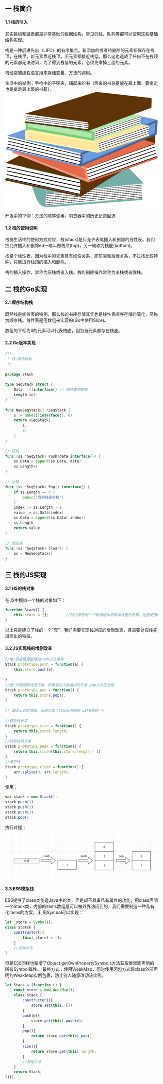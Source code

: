 ## 一 栈简介  

#### 1.1 栈的引入

其实数组和链表都是非常基础的数据结构，常见的栈、队列等都可以使用这些基础结构实现。  

栈是一种后进先出（LIFO）的有序集合。新添加的或者待删除的元素都保存在栈顶，在栈里，新元素靠近栈顶，旧元素都接近栈低。那么这也造成了任何不在栈顶的元素都无法访问，为了得到栈低的元素，必须先拿掉上面的元素。  

栈经常被编程语言用来存储变量、方法的调用。    

生活中的举例：手枪中的子弹夹，铺起来的书（后来的书总是放在最上面，要拿走也是拿走最上面的书籍）。
![](/images/Algorithm/04-stack1.jpeg)  

开发中的举例：方法的顺序调用，浏览器中的历史记录回退

#### 1.2 栈的使用说明

根据生活中的使用方式对应，栈(stack)是只允许表尾插入和删除的线性表。我们把允许插入和删除ed一端叫做栈顶(top)，另一端称为栈底(bottom)。  

栈是个线性表，因为栈中的元素具有线性关系，即前驱和后继关系，不过栈比较特殊，只能进行栈顶的插入和删除。  

栈的插入操作，常称为压栈或者入栈。栈的删除操作常称为出栈或者弹栈。  

## 二 栈的Go实现  

#### 2.1 顺序结构栈

既然栈是线性表的特例，那么栈的书序存储其实也是线性表顺序存储的简化，简称为顺序栈。线性表是用数组来实现的(Go中使用Slice)。  

数组的下标为0的元素可以代表栈底，因为首元素都存在栈底。

#### 2.2 Go版本实现

```go
/**
 * 栈:顺序结构
 */

package stack

type SeqStack struct {
	Data   []interface{} // 线性表内数据
	Length int
}

func NewSeqStack() *SeqStack {
	s := make([]interface{}, 0)
	return &SeqStack{
		s,
		0,
	}
}

// 压栈
func (ss *SeqStack) Push(data interface{}) {
	ss.Data = append(ss.Data, data)
	ss.Length++
}

// 出栈
func (ss *SeqStack) Pop() interface{} {
	if ss.Length == 0 {
		panic("当前栈是空栈")
	}
	index := ss.Length - 1
	value := ss.Data[index]
	ss.Data = append(ss.Data[:index])
	ss.Length--
	return value
}

// 清空栈
func (ss *SeqStack) Clear() {
	ss = NewSeqStack()
}

```

## 三 栈的JS实现

#### 3.1 HS的栈对象

在JS中模拟一个栈的对象如下：
```JavaScript
function Stack() {
    this.store = [];        //栈内部使用一个数据结构来保存栈里的元素，这里使用数组：
}
```
以上只是建立了栈的一个“壳”，我们需要实现栈对应的增删改查，且需要对应栈先进后出的特征。  

#### 3.2  JS实现栈的增删改查
```JavaScript
//增:直接使用数组的push方法保存
Stack.prototype.push = function(e) {
    this.store.push(e);

}
//删:只能删除栈顶元素，即最后加入数组中的元素 pop方法正合适
Stack.prototype.pop = function() {
    return this.store.pop();
}

/* 通过上述的增删，已经实现了Stack对象的 LIFO原则 */

//获取栈长度
Stack.prototype.size = function() {
    return this.store.length;
}
//获取栈顶元素
Stack.prototype.peek = function() {
    return this.store[this.store.length - 1]
}
//清空栈
Stack.prototype.clear = function() {
    arr.splice(0, arr.length);
}
```
使用：
```JavaScript
var stack = new Stack();
stack.push(1)
stack.push(2)
stack.push(3)
stack.pop()
```
执行过程：
![](/images/Algorithm/04-stack2.png)

#### 3.3 ES6模拟栈
ES6提供了class类仿造Java中的类，但是却不具备私有属性的功能，用class声明一个Stack类，内部的items数组是可以被外界访问到的，我们需要制造一种私有化items的方案。
利用Symbol可以实现：
```JavaScript
let _store = Symbol();
class Statck {
    constructor(){
        this[_store] = [];
    }
    //各种方法
}
```
但是ES6同样也新增了Object.getOwnPropertySymbols方法获取类里面声明的所有Symbol属性。
最终方式：使用WeakMap，同时使用闭包方式将class外部声明的WeakMap实例包裹，防止别人随意改动该实例。
```JavaScript
let Stack = (function () {
    const store = new WeakMap();
    class Stack {
        constructor(){
            store.set(this, [])
        }
        push(e){
            store.get(this).push(e);
        }
        pop(){
            return store.get(this).pop();
        }
        size(){
            return store.get(this).length;
        }
        //其他方法
    }
    return Stack;
})();
```
